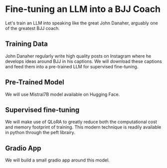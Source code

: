 # Fine-tuning an LLM into a BJJ Coach
Let's train an LLM into speaking like the great John Danaher, arguably one of the greatest BJJ coach.




## Training Data
John Danaher regularly write high quality posts on Instagram where he develops ideas around BJJ in his captions. 
We will download these captions and feed them into a pre-trained LLM for supervised fine-tuning.

## Pre-Trained Model
We will use Mistral7B model available on Hugging Face.

## Supervised fine-tuning
We will make use of QLoRA to greatly reduce both the computational cost and memory footprint of training. This modern technique is readily available in python through the peft librairy.

## Gradio App
We will build a small gradio app around this model.